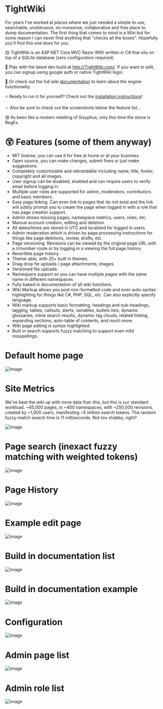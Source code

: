 # TightWiki

For years I’ve worked at places where we just needed a simple to use, searchable, unobtrusive, no-nonsense, collaborative and free place to dump documentation.
The first thing that comes to mind is a Wiki but for some reason I can never find anything that "checks all the boxes". Hopefully you'll find this one does for you.

:yum: TightWiki is an ASP.NET Core MVC Razor WIKI written in C# that sits on top of a SQLite database (zero configuration required).

:crossed_fingers: Play with the latest dev build at http://TightWiki.com/. If you want to edit, you can signup using google auth or native TightWiki login.

:eyes: Or check out the full wiki [documentation](https://tightwiki.com/Wiki%20Help%20::%20Wiki%20Help) to learn about the engine functionality.

:star: Ready to run it for yourself? Check out the [installation instructions](https://tightwiki.com/wiki_help::installation)!

:boom: Also be sure to check out the screenshots below the feature list...

:anguished: Its been like a modern retelling of Sisyphus, only this time the stone is RegEx.

# :astonished: Features (some of them anyway)
* MIT license, you can use it for free at home or at your business.
* Open source, you can make changes, submit fixes or just make suggestions.
* Completely customizable and rebrandable including name, title, footer, copyright and all images.
* User signup can be disabled, enabled and can require users to verify email before logging in.
* Multiple user roles are supported for admin, moderators, contributors and basic members.
* Easy page linking. Can even link to pages that do not exist and the link will subtly prompt you to create the page when logged in with a role that has page creation support.
* Admin shows missing pages, namespace metrics, users, roles, etc.
* Manual account creation, editing and deletion.
* All dates/times are stored in UTC and localized for logged in users.
* Admin moderation which is driven by page processing instructions for things like page deletions, review, drafts, etc.
* Page versioning. Revisions can be viewed by the original page URL with a /r/number route or by logging in a viewing the full page history.
* Revertible page history.
* Theme-able, with 25+ built in themes.
* Drag-drop fie uploads / page attachments, images.
* Versioned file uploads.
* Namespace support so you can have multiple pages with the same name in different namespaces.
* Fully baked in documentation of all wiki functions.
* Wiki Markup allows you post non-formatted code and even auto-syntax highlighting for things like C#, PHP, SQL, etc. Can also explicitly specify language.
* Wiki markup supports basic formatting, headings and sub-headings, tagging, tables, callouts, alerts, variables, bullets lists, dynamic glossaries, inline search results, dynamic tag clouds, related linking, expanding sections, auto-table of contents, and much more.
* Wiki page editing is syntax highlighted.
* Built in search supports fuzzy matching to support even mild misspellings.

# Default home page
![image](https://github.com/user-attachments/assets/7ed1dbcb-0763-4a0e-a875-fe1364e876c7)

# Site Metrics
We've beat the wiki up with more data than this, but this is our standard workload. ~45,000 pages, in ~400 namespaces, with ~250,000 revisions, created by ~1,000 users, manifesting ~5 million search tokens. The random fuzzy-match search time is 11 milliseconds. Not too shabby, right?

![image](https://github.com/user-attachments/assets/02d9da1f-e164-44ce-aee9-0c42eedc4180)

# Page search (inexact fuzzy matching with weighted tokens)
![image](https://github.com/user-attachments/assets/b3caf0eb-32cf-43ad-885d-b2c8d10ae1ef)

# Page History
![image](https://github.com/user-attachments/assets/3dba0f07-5758-4039-9b2c-0b7a354e76f3)

# Example edit page
![image](https://github.com/user-attachments/assets/10eb3281-dad9-41fe-ba11-55019515e343)

# Build in documentation list
![image](https://github.com/user-attachments/assets/00b23663-972d-4791-8698-99e54bbc601c)

# Build in documentation example
![image](https://github.com/user-attachments/assets/ab6a1893-d0b5-4ba5-8262-d71423d8d49d)

# Configuration
![image](https://github.com/user-attachments/assets/8afe427e-cafd-48cc-92e3-a67529c379a3)

# Admin page list
![image](https://github.com/user-attachments/assets/9a8068c9-2176-4ee4-8670-5f74f3470002)

# Admin role list
![image](https://github.com/user-attachments/assets/2aa340d1-c1eb-4ee9-b3c7-91ff6e4f0a7b)


